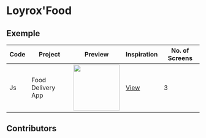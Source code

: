 # Loyrox'Food






## Exemple

| Code | Project | Preview | Inspiration | No. of Screens |
| ------ | ------ | ------ | ------ | ------ |
| Js| Food Delivery App | <img src="https://cdn.dribbble.com/users/1716131/screenshots/14527824/media/c490abc83e617dcfca83cb67ebf279a1.png?compress=1&resize=1200x900" width="120" /> | [View](https://dribbble.com/shots/14527824-Food-Delivery-Mobile-App) | 3 |

## Contributors

<a href="https://github.com/loyrox/">
</a>


